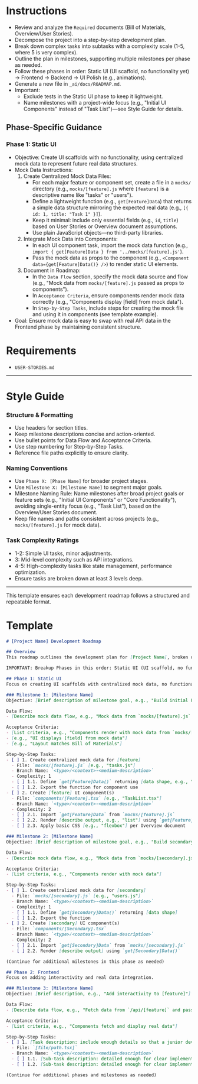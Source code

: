 # Instructions

- Review and analyze the `Required` documents (Bill of Materials, Overview/User Stories).
- Decompose the project into a step-by-step development plan.
- Break down complex tasks into subtasks with a complexity scale (1-5, where 5 is very complex).
- Outline the plan in milestones, supporting multiple milestones per phase as needed.
- Follow these phases in order: Static UI (UI scaffold, no functionality yet) -> Frontend -> Backend -> UI Polish (e.g., animations).
- Generate a new file in `_ai/docs/ROADMAP.md`.
- Important:
  - Exclude tests in the Static UI phase to keep it lightweight.
  - Name milestones with a project-wide focus (e.g., "Initial UI Components" instead of "Task List")—see Style Guide for details.

## Phase-Specific Guidance

### Phase 1: Static UI
- Objective: Create UI scaffolds with no functionality, using centralized mock data to represent future real data structures.
- Mock Data Instructions:
  1. Create Centralized Mock Data Files:
     - For each major feature or component set, create a file in a `mocks/` directory (e.g., `mocks/[feature].js` where `[feature]` is a descriptive name like "tasks" or "users").
     - Define a lightweight function (e.g., `get[Feature]Data`) that returns a simple data structure mirroring the expected real data (e.g., `[{ id: 1, title: "Task 1" }]`).
     - Keep it minimal: include only essential fields (e.g., `id`, `title`) based on User Stories or Overview document assumptions.
     - Use plain JavaScript objects—no third-party libraries.
  2. Integrate Mock Data into Components:
     - In each UI component task, import the mock data function (e.g., `import { get[Feature]Data } from '../mocks/[feature].js'`).
     - Pass the mock data as props to the component (e.g., `<Component data={get[Feature]Data()} />`) to render static UI elements.
  3. Document in Roadmap:
     - In the `Data Flow` section, specify the mock data source and flow (e.g., "Mock data from `mocks/[feature].js` passed as props to components").
     - In `Acceptance Criteria`, ensure components render mock data correctly (e.g., "Components display [field] from mock data").
     - In `Step-by-Step Tasks`, include steps for creating the mock file and using it in components (see template example).
- Goal: Ensure mock data is easy to swap with real API data in the Frontend phase by maintaining consistent structure.

# Requirements

- `USER-STORIES.md`

---

# Style Guide

### Structure & Formatting
- Use headers for section titles.
- Keep milestone descriptions concise and action-oriented.
- Use bullet points for Data Flow and Acceptance Criteria.
- Use step numbering for Step-by-Step Tasks.
- Reference file paths explicitly to ensure clarity.

### Naming Conventions
- Use `Phase X: [Phase Name]` for broader project stages.
- Use `Milestone X: [Milestone Name]` to segment major goals.
- Milestone Naming Rule: Name milestones after broad project goals or feature sets (e.g., "Initial UI Components" or "Core Functionality"), avoiding single-entity focus (e.g., "Task List"), based on the Overview/User Stories document.
- Keep file names and paths consistent across projects (e.g., `mocks/[feature].js` for mock data).

### Task Complexity Ratings
- 1-2: Simple UI tasks, minor adjustments.
- 3: Mid-level complexity such as API integrations.
- 4-5: High-complexity tasks like state management, performance optimization.
- Ensure tasks are broken down at least 3 levels deep.

---

This template ensures each development roadmap follows a structured and repeatable format.


# Template

```markdown
# [Project Name] Development Roadmap

## Overview
This roadmap outlines the development plan for [Project Name], broken down into clear milestones and phases. Each task includes a complexity rating (1-5, where 5 is most complex).

IMPORTANT: Breakup Phases in this order: Static UI (UI scaffold, no functionality yet) -> Frontend -> Backend -> UI Polish (e.g. animations)

## Phase 1: Static UI
Focus on creating UI scaffolds with centralized mock data, no functionality yet.

### Milestone 1: [Milestone Name]
Objective: [Brief description of milestone goal, e.g., "Build initial UI components"].

Data Flow:
- [Describe mock data flow, e.g., "Mock data from `mocks/[feature].js` passed as props to components"]

Acceptance Criteria:
- [List criteria, e.g., "Components render with mock data from `mocks/[feature].js`"]
- [e.g., "UI displays [field] from mock data"]
- [e.g., "Layout matches Bill of Materials"]

Step-by-Step Tasks:
- [ ] 1. Create centralized mock data for [feature]  
  - File: `mocks/[feature].js` [e.g., "tasks.js"]
  - Branch Name: `<type>/<context>-<medium-description>`
  - Complexity: 1  
  - [ ] 1.1. Define `get[Feature]Data()` returning [data shape, e.g., "array: [{ id, title }]"]  
  - [ ] 1.2. Export the function for component use  
- [ ] 2. Create [feature] UI component(s)  
  - File: `components/[Feature].tsx` [e.g., "TaskList.tsx"]
  - Branch Name: `<type>/<context>-<medium-description>`
  - Complexity: 2  
  - [ ] 2.1. Import `get[Feature]Data` from `mocks/[feature].js`  
  - [ ] 2.2. Render [describe output, e.g., "list"] using `get[Feature]Data()`  
  - [ ] 2.3. Apply basic CSS [e.g., "flexbox"] per Overview document  

### Milestone 2: [Milestone Name]
Objective: [Brief description of milestone goal, e.g., "Build secondary UI components"].

Data Flow:
- [Describe mock data flow, e.g., "Mock data from `mocks/[secondary].js` passed as props"]

Acceptance Criteria:
- [List criteria, e.g., "Components render with mock data"]

Step-by-Step Tasks:
- [ ] 1. Create centralized mock data for [secondary]  
  - File: `mocks/[secondary].js` [e.g., "users.js"]
  - Branch Name: `<type>/<context>-<medium-description>`
  - Complexity: 1  
  - [ ] 1.1. Define `get[Secondary]Data()` returning [data shape]  
  - [ ] 1.2. Export the function  
- [ ] 2. Create [secondary] UI component(s)  
  - File: `components/[Secondary].tsx`
  - Branch Name: `<type>/<context>-<medium-description>`
  - Complexity: 2  
  - [ ] 2.1. Import `get[Secondary]Data` from `mocks/[secondary].js`  
  - [ ] 2.2. Render [describe output] using `get[Secondary]Data()`  

(Continue for additional milestones in this phase as needed)

## Phase 2: Frontend
Focus on adding interactivity and real data integration.

### Milestone 3: [Milestone Name]
Objective: [Brief description, e.g., "Add interactivity to [feature]"].

Data Flow:
- [Describe data flow, e.g., "Fetch data from `/api/[feature]` and pass to components"]

Acceptance Criteria:
- [List criteria, e.g., "Components fetch and display real data"]

Step-by-Step Tasks:
- [ ] 1. [Task description: include enough details so that a junior dev can be assigned to it]  
  - File: `[file/path.tsx]`
  - Branch Name: `<type>/<context>-<medium-description>`
  - [ ] 1.1. [Sub-task description: detailed enough for clear implementation]  
  - [ ] 1.2. [Sub-task description: detailed enough for clear implementation]  

(Continue for additional phases and milestones as needed)
```